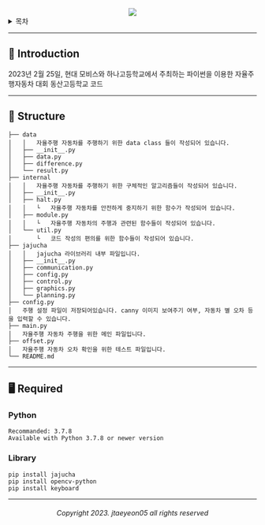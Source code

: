 <div align="center">
    <img src="https://capsule-render.vercel.app/api?type=transparent&height=150&animation=fadeIn&fontColor=8c8cff&text=CarDS&fontSize=80&fontAlignY=50&desc=2023년%20동산고등학교%20자율주행자동차%20대회&descAlignY=85"/>
</div>

<details>
    <summary>목차</summary>
    <h6>
        <ul dir="auto">
            <a href="https://github.com/error0918/CarDS/tree/main/#-----Introduction">
                <li>
                    📜 Introduction Me
                </li>
            </a>
            <a href="https://github.com/error0918/CarDS/tree/main/#-----Required">
                <li>
                    🖥️ Required
                </li>
            </a>
        </ul>
    </h6>
</details>

---

<h2>
    📜 Introduction
</h2>

2023년 2월 25일, 현대 모비스와 하나고등학교에서 주최하는 파이썬을 이용한 자율주행자동차 대회 동산고등학교 코드

---

<h2>
    👀 Structure
</h2>

```
├── data
│   │   자율주행 자동차를 주행하기 위한 data class 들이 작성되어 있습니다.
│   ├── __init__.py
│   ├── data.py
│   ├── difference.py
│   └── result.py
├── internal
│   │   자율주행 자동차를 주행하기 위한 구체적인 알고리즘들이 작성되어 있습니다.
│   ├── __init__.py
│   ├── halt.py
│   │   └   자율주행 자동차를 안전하게 중지하기 위한 함수가 작성되어 있습니다.
│   ├── module.py
│   │   └   자율주행 자동차의 주행과 관련된 함수들이 작성되어 있습니다.
│   └── util.py
│       └   코드 작성의 편의를 위한 함수들이 작성되어 있습니다.
├── jajucha
│   │   jajucha 라이브러리 내부 파일입니다.
│   ├── __init__.py
│   ├── communication.py
│   ├── config.py
│   ├── control.py
│   ├── graphics.py
│   └── planning.py
├── config.py
│   주행 설정 파일이 저장되어있습니다. canny 이미지 보여주기 여부, 자동차 별 오차 등을 입력할 수 있습니다.
├── main.py
│   자율주행 자동차 주행을 위한 메인 파일입니다.
├── offset.py
│   자율주행 자동차 오차 확인을 위한 테스트 파일입니다.
└── README.md
```

---

<h2>
    🖥️ Required
</h2>

<h3>
    Python
</h3>

```
Recommanded: 3.7.8
Available with Python 3.7.8 or newer version
```

<h3>
    Library
</h3>

```
pip install jajucha
pip install opencv-python
pip install keyboard
```

---

<div align="center">
    <h6>
        Copyright 2023. jtaeyeon05 all rights reserved 
    </h6>
</div>
